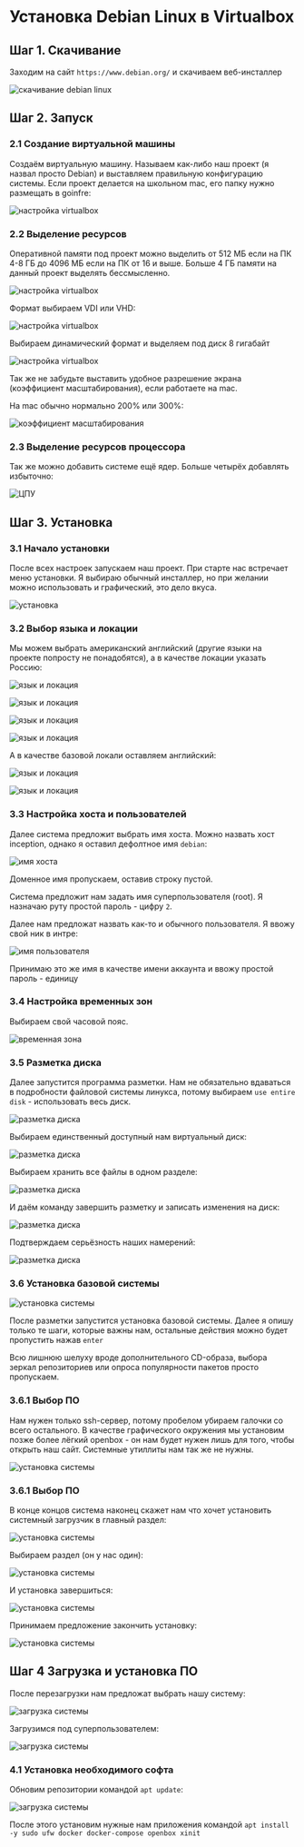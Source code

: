 # Установка Debian Linux в Virtualbox

## Шаг 1. Скачивание

Заходим на сайт ```https://www.debian.org/``` и скачиваем веб-инсталлер

![скачивание debian linux](media/install_debian/install_step_0.png)

## Шаг 2. Запуск

### 2.1 Создание виртуальной машины

Создаём виртуальную машину. Называем как-либо наш проект (я назвал просто Debian) и выставляем правильную конфигурацию системы. Если проект делается на школьном mac, его папку нужно размещать в goinfre:

![настройка virtualbox](media/install_debian/install_step_1.jpeg)

### 2.2 Выделение ресурсов

Оперативной памяти под проект можно выделить от 512 МБ если на ПК 4-8 ГБ до 4096 МБ если на ПК от 16 и выше. Больше 4 ГБ памяти на данный проект выделять бессмысленно.

![настройка virtualbox](media/install_debian/install_step_2.jpeg)

 Формат выбираем VDI или VHD:

![настройка virtualbox](media/install_debian/install_step_3.png)

Выбираем динамический формат и выделяем под диск 8 гигабайт

![настройка virtualbox](media/install_debian/install_step_4.png)

Так же не забудьте выставить удобное разрешение экрана (коэффициент масштабирования), если работаете на mac.

 На mac обычно нормально 200% или 300%:

![коэффициент масштабирования](media/install_debian/install_step_5.png)

### 2.3 Выделение ресурсов процессора

Так же можно добавить системе ещё ядер. Больше четырёх добавлять избыточно:

![ЦПУ](media/install_debian/install_step_6.png)

## Шаг 3. Установка

### 3.1 Начало установки

После всех настроек запускаем наш проект. При старте нас встречает меню установки. Я выбираю обычный инсталлер, но при желании можно использовать и графический, это дело вкуса.

![установка](media/install_debian/install_step_7.png)

### 3.2 Выбор языка и локации

Мы можем выбрать американский английский (другие языки на проекте попросту не понадобятся), а в качестве локации указать Россию:

![язык и локация](media/install_debian/install_step_8.png)

![язык и локация](media/install_debian/install_step_9.png)

![язык и локация](media/install_debian/install_step_10.png)

![язык и локация](media/install_debian/install_step_11.png)

А в качестве базовой локали оставляем английский:

![язык и локация](media/install_debian/install_step_12.png)

![язык и локация](media/install_debian/install_step_13.png)

### 3.3 Настройка хоста и пользователей

Далее система предложит выбрать имя хоста. Можно назвать хост inception, однако я оставил дефолтное имя ```debian```:

![имя хоста](media/install_debian/install_step_14.png)

Доменное имя пропускаем, оставив строку пустой.

Система предложит нам задать имя суперпользователя (root). Я назначаю руту простой пароль - цифру ```2```.

Далее нам предложат назвать как-то и обычного пользователя. Я ввожу свой ник в интре:

![имя пользователя](media/install_debian/install_step_15.png)

Принимаю это же имя в качестве имени аккаунта и ввожу простой пароль - единицу

### 3.4 Настройка временных зон

Выбираем свой часовой пояс.

![временная зона](media/install_debian/install_step_16.png)

### 3.5 Разметка диска

Далее запустится программа разметки. Нам не обязательно вдаваться в подробности файловой системы линукса, потому выбираем ```use entire disk``` - использовать весь диск.

![разметка диска](media/install_debian/install_step_17.png)

Выбираем единственный доступный нам виртуальный диск:

![разметка диска](media/install_debian/install_step_18.png)

Выбираем хранить все файлы в одном разделе:

![разметка диска](media/install_debian/install_step_19.png)

И даём команду завершить разметку и записать изменения на диск:

![разметка диска](media/install_debian/install_step_20.png)

Подтверждаем серьёзность наших намерений:

![разметка диска](media/install_debian/install_step_21.png)

### 3.6 Установка базовой системы

![установка системы](media/install_debian/install_step_22.png)

После разметки запустится установка базовой системы. Далее я опишу только те шаги, которые важны нам, остальные действия можно будет пропустить нажав ```enter```

Всю лишнюю шелуху вроде дополнительного CD-образа, выбора зеркал репозиториев или опроса популярности пакетов просто пропускаем.

### 3.6.1 Выбор ПО

Нам нужен только ssh-сервер, потому пробелом убираем галочки со всего остального. В качестве графического окружения мы установим позже более лёгкий openbox - он нам будет нужен лишь для того, чтобы открыть наш сайт. Системные утиллиты нам так же не нужны.

![установка системы](media/install_debian/install_step_23.png)

### 3.6.1 Выбор ПО

В конце концов система наконец скажет нам что хочет установить системный загрузчик в главный раздел:

![установка системы](media/install_debian/install_step_24.png)

Выбираем раздел (он у нас один):

![установка системы](media/install_debian/install_step_25.png)

И установка завершиться:

![установка системы](media/install_debian/install_step_26.png)

Принимаем предложение закончить установку:

![установка системы](media/install_debian/install_step_27.png)

## Шаг 4 Загрузка и установка ПО

После перезагрузки нам предложат выбрать нашу систему:

![загрузка системы](media/install_debian/install_step_28.png)

Загрузимся под суперпользователем:

![загрузка системы](media/install_debian/install_step_29.png)

### 4.1 Установка необходимого софта

Обновим репозитории командой ```apt update```:

![загрузка системы](media/install_debian/install_step_30.png)

После этого установим нужные нам приложения командой ```apt install -y sudo ufw docker docker-compose openbox xinit```

